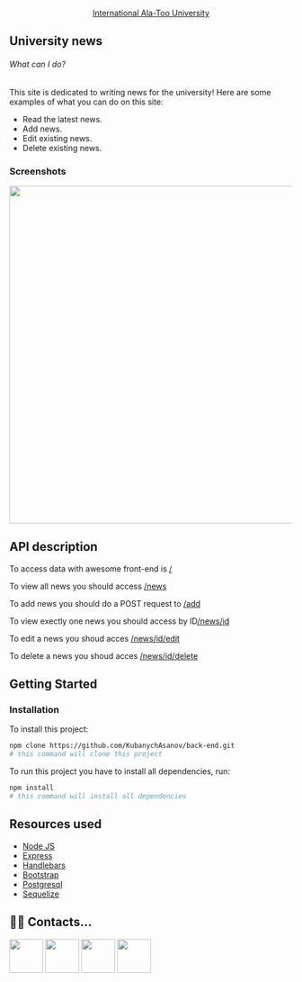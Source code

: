 <p align="center">
  <a href="http://alatoo.edu.kg/#gsc.tab=0">
    International Ala-Too University<br/>
  </a>
</p>

## University news

###### What can I do?

This site is dedicated to writing news for the university! Here are some examples of what you can do on this site:

- Read the latest news.
- Add news.
- Edit existing news.
- Delete existing news.

### Screenshots
<a href="https://back-end-kuba.herokuapp.com/"><img src="https://i.imgur.com/yuex3JK.png" width="600px"></a>

## API description

To access data with awesome front-end is <a href ="https://back-end-kuba.herokuapp.com/">/</a>

To view all news you should access <a href ="https://back-end-kuba.herokuapp.com/news">/news</a>

To add news you should do a POST request to <a href ="https://back-end-kuba.herokuapp.com/add">/add</a>

To view exectly one news you should access by ID<a href ="https://back-end-kuba.herokuapp.com/news">/news/id</a>

To edit a news you shoud acces <a href ="https://back-end-kuba.herokuapp.com/news">/news/id/edit</a>

To delete a news you shoud acces <a href ="https://back-end-kuba.herokuapp.com/news">/news/id/delete</a>


## Getting Started

### Installation

To install this project:

```bash
npm clone https://github.com/KubanychAsanov/back-end.git 
# this command will clone this project
```

To run this project you have to install all dependencies, run:

```bash
npm install 
# this command will install all dependencies
```
## Resources used

- [Node JS](https://nodejs.org/en/about/)
- [Express](https://expressjs.com/ru/)
- [Handlebars](https://handlebarsjs.com/)
- [Bootstrap](https://getbootstrap.com/)
- [Postgresql](https://www.postgresql.org/)
- [Sequelize](https://sequelize.org/)


## ‍👨‍💻 ‍Contacts...

<a href="https://www.instagram.com/kuba.asanovv/"><img src="https://img.icons8.com/color/48/000000/instagram" width="60"></a>
<a href="https://www.linkedin.com/in/kubanych-asanov-07394b1b4/"><img src="https://img.icons8.com/color/48/000000/linkedin-circled.png" width="60"></a>
<a href="https://www.youtube.com/channel/UCneGkwC2dxnOc10q1Zlc0GQ"><img src="https://img.icons8.com/color/48/000000/youtube-play.png" width="60"></a>
<a href="https://kuba.go.kg/"><img src="https://img.icons8.com/ultraviolet/40/000000/domain.png" width="60"></a>
